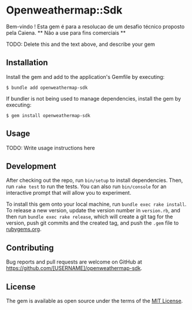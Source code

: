 # Openweathermap::Sdk
Bem-vindo !
Esta gem é para a resolucao de um desafio técnico proposto pela Caiena. ** Não a use para fins comerciais **


TODO: Delete this and the text above, and describe your gem

## Installation

Install the gem and add to the application's Gemfile by executing:

    $ bundle add openweathermap-sdk

If bundler is not being used to manage dependencies, install the gem by executing:

    $ gem install openweathermap-sdk

## Usage

TODO: Write usage instructions here

## Development

After checking out the repo, run `bin/setup` to install dependencies. Then, run `rake test` to run the tests. You can also run `bin/console` for an interactive prompt that will allow you to experiment.

To install this gem onto your local machine, run `bundle exec rake install`. To release a new version, update the version number in `version.rb`, and then run `bundle exec rake release`, which will create a git tag for the version, push git commits and the created tag, and push the `.gem` file to [rubygems.org](https://rubygems.org).

## Contributing

Bug reports and pull requests are welcome on GitHub at https://github.com/[USERNAME]/openweathermap-sdk.

## License

The gem is available as open source under the terms of the [MIT License](https://opensource.org/licenses/MIT).
